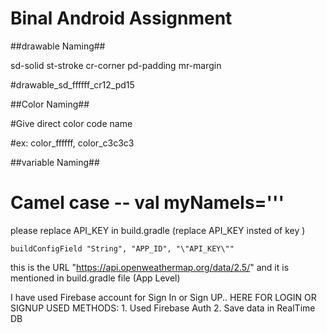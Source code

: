 # Binal Android Assignment

##drawable Naming##

sd-solid
st-stroke
cr-corner
pd-padding
mr-margin

#drawable_sd_ffffff_cr12_pd15

##Color Naming##

#Give direct color code name

#ex: color_ffffff, color_c3c3c3

##variable Naming##
# Camel case -- val myNameIs='''


please replace API_KEY in build.gradle (replace API_KEY insted of key )

    buildConfigField "String", "APP_ID", "\"API_KEY\""

this is the URL "https://api.openweathermap.org/data/2.5/" and it is mentioned in build.gradle file (App Level)

I have used Firebase account for Sign In or Sign UP.. 
    HERE FOR LOGIN OR SIGNUP USED METHODS:
    1. Used Firebase Auth
    2. Save data in RealTime DB




